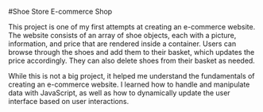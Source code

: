 #Shoe Store E-commerce Shop

This project is one of my first attempts at creating an e-commerce website. The website consists of an array of shoe objects, each with a picture, information, and price that are rendered inside a container. Users can browse through the shoes and add them to their basket, which updates the price accordingly. They can also delete shoes from their basket as needed.

While this is not a big project, it helped me understand the fundamentals of creating an e-commerce website. I learned how to handle and manipulate data with JavaScript, as well as how to dynamically update the user interface based on user interactions.
